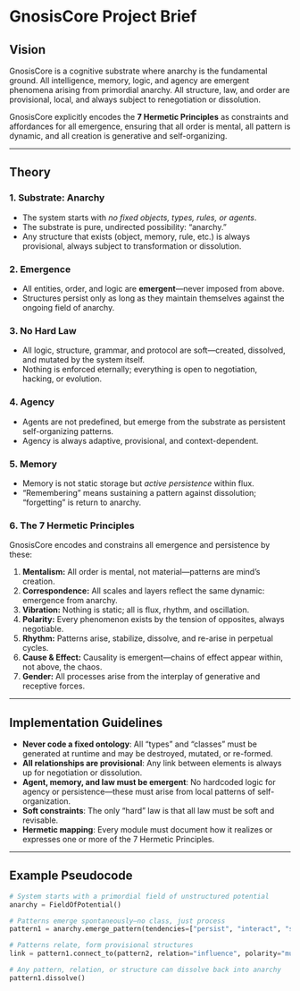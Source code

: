# GnosisCore Project Brief

## Vision

GnosisCore is a cognitive substrate where anarchy is the fundamental ground. All intelligence, memory, logic, and agency are emergent phenomena arising from primordial anarchy. All structure, law, and order are provisional, local, and always subject to renegotiation or dissolution.

GnosisCore explicitly encodes the **7 Hermetic Principles** as constraints and affordances for all emergence, ensuring that all order is mental, all pattern is dynamic, and all creation is generative and self-organizing.

---

## Theory

### 1. Substrate: Anarchy

- The system starts with *no fixed objects, types, rules, or agents*.
- The substrate is pure, undirected possibility: “anarchy.”
- Any structure that exists (object, memory, rule, etc.) is always provisional, always subject to transformation or dissolution.

### 2. Emergence

- All entities, order, and logic are **emergent**—never imposed from above.
- Structures persist only as long as they maintain themselves against the ongoing field of anarchy.

### 3. No Hard Law

- All logic, structure, grammar, and protocol are soft—created, dissolved, and mutated by the system itself.
- Nothing is enforced eternally; everything is open to negotiation, hacking, or evolution.

### 4. Agency

- Agents are not predefined, but emerge from the substrate as persistent self-organizing patterns.
- Agency is always adaptive, provisional, and context-dependent.

### 5. Memory

- Memory is not static storage but *active persistence* within flux.
- “Remembering” means sustaining a pattern against dissolution; “forgetting” is return to anarchy.

### 6. The 7 Hermetic Principles

GnosisCore encodes and constrains all emergence and persistence by these:

1. **Mentalism:** All order is mental, not material—patterns are mind’s creation.
2. **Correspondence:** All scales and layers reflect the same dynamic: emergence from anarchy.
3. **Vibration:** Nothing is static; all is flux, rhythm, and oscillation.
4. **Polarity:** Every phenomenon exists by the tension of opposites, always negotiable.
5. **Rhythm:** Patterns arise, stabilize, dissolve, and re-arise in perpetual cycles.
6. **Cause & Effect:** Causality is emergent—chains of effect appear within, not above, the chaos.
7. **Gender:** All processes arise from the interplay of generative and receptive forces.

---

## Implementation Guidelines

- **Never code a fixed ontology**: All “types” and “classes” must be generated at runtime and may be destroyed, mutated, or re-formed.
- **All relationships are provisional**: Any link between elements is always up for negotiation or dissolution.
- **Agent, memory, and law must be emergent**: No hardcoded logic for agency or persistence—these must arise from local patterns of self-organization.
- **Soft constraints**: The only “hard” law is that all law must be soft and revisable.
- **Hermetic mapping**: Every module must document how it realizes or expresses one or more of the 7 Hermetic Principles.

---

## Example Pseudocode

```python
# System starts with a primordial field of unstructured potential
anarchy = FieldOfPotential()

# Patterns emerge spontaneously—no class, just process
pattern1 = anarchy.emerge_pattern(tendencies=["persist", "interact", "self-modify"])

# Patterns relate, form provisional structures
link = pattern1.connect_to(pattern2, relation="influence", polarity="mutual")

# Any pattern, relation, or structure can dissolve back into anarchy
pattern1.dissolve()
